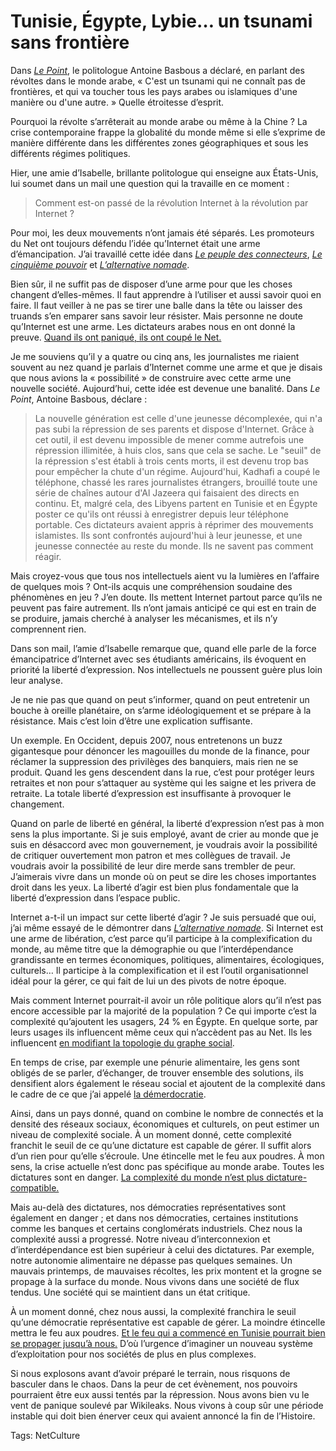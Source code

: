 # Tunisie, Égypte, Lybie… un tsunami sans frontière

Dans [*Le Point*](http://www.lepoint.fr/monde/la-peur-a-change-de-camp-21-02-2011-1298005_24.php?xtor=EPR-6-[Newsletter-Quotidienne]-20110222), le politologue Antoine Basbous a déclaré, en parlant des révoltes dans le monde arabe, « C'est un tsunami qui ne connaît pas de frontières, et qui va toucher tous les pays arabes ou islamiques d'une manière ou d'une autre. » Quelle étroitesse d’esprit.<span id="more-21310"></span>

Pourquoi la révolte s’arrêterait au monde arabe ou même à la Chine ? La crise contemporaine frappe la globalité du monde même si elle s’exprime de manière différente dans les différentes zones géographiques et sous les différents régimes politiques.

Hier, une amie d’Isabelle, brillante politologue qui enseigne aux États-Unis, lui soumet dans un mail une question qui la travaille en ce moment :

> Comment est-on passé de la révolution Internet à la révolution par Internet ?

Pour moi, les deux mouvements n’ont jamais été séparés. Les promoteurs du Net ont toujours défendu l’idée qu’Internet était une arme d’émancipation. J’ai travaillé cette idée dans [*Le peuple des connecteurs*](http://blog.tcrouzet.com/le-peuple-des-connecteurs/), [*Le cinquième pouvoir*](http://blog.tcrouzet.com/le-cinquieme-pouvoir/) et [*L’alternative nomade*](http://blog.tcrouzet.com/alternative-nomade/).

Bien sûr, il ne suffit pas de disposer d’une arme pour que les choses changent d’elles-mêmes. Il faut apprendre à l’utiliser et aussi savoir quoi en faire. Il faut veiller à ne pas se tirer une balle dans la tête ou laisser des truands s’en emparer sans savoir leur résister. Mais personne ne doute qu’Internet est une arme. Les dictateurs arabes nous en ont donné la preuve. [Quand ils ont paniqué, ils ont coupé le Net.](http://blog.tcrouzet.com/2011/01/29/egypte-deconnectee-du-cerveau-global/)

Je me souviens qu’il y a quatre ou cinq ans, les journalistes me riaient souvent au nez quand je parlais d’Internet comme une arme et que je disais que nous avions la « possibilité » de construire avec cette arme une nouvelle société. Aujourd’hui, cette idée est devenue une banalité. Dans *Le Point*, Antoine Basbous, déclare :

> La nouvelle génération est celle d'une jeunesse décomplexée, qui n'a pas subi la répression de ses parents et dispose d'Internet. Grâce à cet outil, il est devenu impossible de mener comme autrefois une répression illimitée, à huis clos, sans que cela se sache. Le "seuil" de la répression s'est établi à trois cents morts, il est devenu trop bas pour empêcher la chute d'un régime. Aujourd'hui, Kadhafi a coupé le téléphone, chassé les rares journalistes étrangers, brouillé toute une série de chaînes autour d'Al Jazeera qui faisaient des directs en continu. Et, malgré cela, des Libyens partent en Tunisie et en Égypte poster ce qu'ils ont réussi à enregistrer depuis leur téléphone portable. Ces dictateurs avaient appris à réprimer des mouvements islamistes. Ils sont confrontés aujourd'hui à leur jeunesse, et une jeunesse connectée au reste du monde. Ils ne savent pas comment réagir.

Mais croyez-vous que tous nos intellectuels aient vu la lumières en l’affaire de quelques mois ? Ont-ils acquis une compréhension soudaine des phénomènes en jeu ? J’en doute. Ils mettent Internet partout parce qu’ils ne peuvent pas faire autrement. Ils n’ont jamais anticipé ce qui est en train de se produire, jamais cherché à analyser les mécanismes, et ils n’y comprennent rien.

Dans son mail, l’amie d’Isabelle remarque que, quand elle parle de la force émancipatrice d’Internet avec ses étudiants américains, ils évoquent en priorité la liberté d’expression. Nos intellectuels ne poussent guère plus loin leur analyse.

Je ne nie pas que quand on peut s’informer, quand on peut entretenir un bouche à oreille planétaire, on s’arme idéologiquement et se prépare à la résistance. Mais c’est loin d’être une explication suffisante.

Un exemple. En Occident, depuis 2007, nous entretenons un buzz gigantesque pour dénoncer les magouilles du monde de la finance, pour réclamer la suppression des privilèges des banquiers, mais rien ne se produit. Quand les gens descendent dans la rue, c’est pour protéger leurs retraites et non pour s’attaquer au système qui les saigne et les privera de retraite. La totale liberté d’expression est insuffisante à provoquer le changement.

Quand on parle de liberté en général, la liberté d’expression n’est pas à mon sens la plus importante. Si je suis employé, avant de crier au monde que je suis en désaccord avec mon gouvernement, je voudrais avoir la possibilité de critiquer ouvertement mon patron et mes collègues de travail. Je voudrais avoir la possibilité de leur dire merde sans trembler de peur. J’aimerais vivre dans un monde où on peut se dire les choses importantes droit dans les yeux. La liberté d’agir est bien plus fondamentale que la liberté d’expression dans l’espace public.

Internet a-t-il un impact sur cette liberté d’agir ? Je suis persuadé que oui, j’ai même essayé de le démontrer dans [*L’alternative nomade*](http://blog.tcrouzet.com/alternative-nomade/). Si Internet est une arme de libération, c’est parce qu’il participe à la complexification du monde, au même titre que la démographie ou que l’interdépendance grandissante en termes économiques, politiques, alimentaires, écologiques, culturels… Il participe à la complexification et il est l’outil organisationnel idéal pour la gérer, ce qui fait de lui un des pivots de notre époque.

Mais comment Internet pourrait-il avoir un rôle politique alors qu’il n’est pas encore accessible par la majorité de la population ? Ce qui importe c’est la complexité qu’ajoutent les usagers, 24 % en Égypte. En quelque sorte, par leurs usages ils influencent même ceux qui n’accèdent pas au Net. Ils les influencent [en modifiant la topologie du graphe social](http://blog.tcrouzet.com/2010/11/24/la-carte-et-le-reseau-social/). 

En temps de crise, par exemple une pénurie alimentaire, les gens sont obligés de se parler, d’échanger, de trouver ensemble des solutions, ils densifient alors également le réseau social et ajoutent de la complexité dans le cadre de ce que j’ai appelé [la démerdocratie](http://blog.tcrouzet.com/2011/01/14/la-demerdocratie/).

Ainsi, dans un pays donné, quand on combine le nombre de connectés et la densité des réseaux sociaux, économiques et culturels, on peut estimer un niveau de complexité sociale. À un moment donné, cette complexité franchit le seuil de ce qu’une dictature est capable de gérer. Il suffit alors d’un rien pour qu’elle s’écroule. Une étincelle met le feu aux poudres. À mon sens, la crise actuelle n’est donc pas spécifique au monde arabe. Toutes les dictatures sont en danger. [La complexité du monde n’est plus dictature-compatible.](http://blog.tcrouzet.com/2010/08/29/surpopulation-implique-democratie/)

Mais au-delà des dictatures, nos démocraties représentatives sont également en danger ; et dans nos démocraties, certaines institutions comme les banques et certains conglomérats industriels. Chez nous la complexité aussi a progressé. Notre niveau d’interconnexion et d’interdépendance est bien supérieur à celui des dictatures. Par exemple, notre autonomie alimentaire ne dépasse pas quelques semaines. Un mauvais printemps, de mauvaises récoltes, les prix montent et la grogne se propage à la surface du monde. Nous vivons dans une société de flux tendus. Une société qui se maintient dans un état critique. 

À un moment donné, chez nous aussi, la complexité franchira le seuil qu’une démocratie représentative est capable de gérer. La moindre étincelle mettra le feu aux poudres. [Et le feu qui a commencé en Tunisie pourrait bien se propager jusqu’à nous.](http://blog.tcrouzet.com/2011/02/13/la-revolte-mediterranee/) D’où l’urgence d’imaginer un nouveau système d’exploitation pour nos sociétés de plus en plus complexes.

Si nous explosons avant d’avoir préparé le terrain, nous risquons de basculer dans le chaos. Dans la peur de cet évènement, nos pouvoirs pourraient être eux aussi tentés par la répression. Nous avons bien vu le vent de panique soulevé par Wikileaks. Nous vivons à coup sûr une période instable qui doit bien énerver ceux qui avaient annoncé la fin de l’Histoire.

Tags: NetCulture